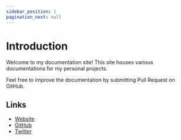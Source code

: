 ```yaml
---
sidebar_position: 1
pagination_next: null
---
```


# Introduction

Welcome to my documentation site! This site houses various documentations for my personal projects.

Feel free to improve the documentation by submitting Pull Request on GitHub.

## Links

- [Website](https://cubxity.dev)
- [GitHub](https://github.com/Cubxity)
- [Twitter](https://twitter.com/Cubxity)
